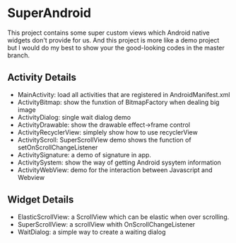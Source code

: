# SuperAndroid
This project contains some super custom views which Android native widgets don't provide for us. And this project is more like a demo project but I would do my best to show your the good-looking codes in the master branch. 


## Activity Details
 * MainActivity: load all activities that are registered in AndroidManifest.xml
 * ActivityBitmap: show the funxtion of BitmapFactory when dealing big image
 * ActivityDialog: single wait dialog demo
 * ActivityDrawable: show the drawable effect->frame control
 * ActivityRecyclerView: simplely show how to use recyclerView
 * ActivityScroll: SuperScrollView demo shows the function of setOnScrollChangeListener 
 * ActivitySignature: a demo of signature in app.
 * ActivitySystem: show the way of getting Android sysytem information
 * ActivityWebView: demo for the interaction between Javascript and Webview 
 
 ## Widget Details
 * ElasticScrollView: a ScrollView which can be elastic when over scrolling.
 * SuperScrollView: a scrollView whith OnScrollChangeListener
 * WaitDialog: a simple way to create a waiting dialog

